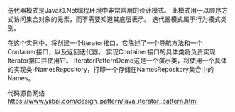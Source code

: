 迭代器模式是Java和.Net编程环境中非常常用的设计模式。
此模式用于以顺序方式访问集合对象的元素，而不需要知道其底层表示。
迭代器模式属于行为模式类别。

在这个实例中，将创建一个Iterator接口，它陈述了一个导航方法和一个Container接口，以及返回迭代器。
实现Container接口的具体类将负责实现Iterator接口并使用它。
IteratorPatternDemo这是一个演示类，将使用一个具体的实现类-NamesRepository，打印一个存储在NamesRepository集合中的Names。

代码源自网络
https://www.yiibai.com/design_pattern/java_iterator_pattern.html